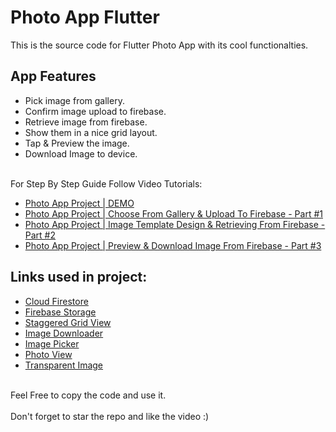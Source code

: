 # Photo App Flutter

This is the source code for Flutter Photo App with its cool functionalties.<br>

## App Features
- Pick image from gallery.<br>
- Confirm image upload to firebase.<br>
- Retrieve image from firebase.<br>
- Show them in a nice grid layout.<br>
- Tap & Preview the image.<br>
- Download Image to device.<br><br>

For Step By Step Guide Follow Video Tutorials:

- [Photo App Project | DEMO ](https://youtu.be/X7ZdFlJgOnY?list=PLrTDw7ICfHFmjFny9XCCm1QwmK4mlLm3t)
- [Photo App Project | Choose From Gallery & Upload To Firebase - Part #1](https://youtu.be/5ArBX2aABww?list=PLrTDw7ICfHFmjFny9XCCm1QwmK4mlLm3t)
- [Photo App Project | Image Template Design & Retrieving From Firebase - Part #2](https://youtu.be/-tI4jKkrfWY?list=PLrTDw7ICfHFmjFny9XCCm1QwmK4mlLm3t)
- [Photo App Project | Preview & Download Image From Firebase - Part #3](https://youtu.be/zwk_J9LgNxo?list=PLrTDw7ICfHFmjFny9XCCm1QwmK4mlLm3t)

## Links used in project:

- [Cloud Firestore](https://pub.dev/packages/cloud_firestore)
- [Firebase Storage](https://pub.dev/packages/firebase_storage)
- [Staggered Grid View](https://pub.dev/packages/flutter_staggered_grid_view)
- [Image Downloader](https://pub.dev/packages/image_downloader)
- [Image Picker](https://pub.dev/packages/image_picker)
- [Photo View](https://pub.dev/packages/photo_view)
- [Transparent Image](https://pub.dev/packages/transparent_image)
<br><br>

Feel Free to copy the code and use it.<br><br>
Don't forget to star the repo and like the video :)
